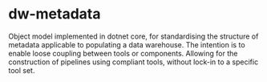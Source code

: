 # dw-metadata

Object model implemented in dotnet core, for standardising the structure of metadata applicable to populating a data warehouse. The intention is to enable loose coupling between tools or components. Allowing for the construction of pipelines using compliant tools, without lock-in to a specific tool set.
